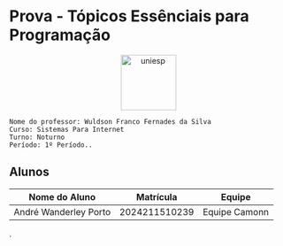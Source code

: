 # Prova - Tópicos Essênciais para Programação
<div style="text-align: center;">
    <img src="image.png" alt="uniesp" width="100">
</div>

```
Nome do professor: Wuldson Franco Fernades da Silva
Curso: Sistemas Para Internet
Turno: Noturno
Período: 1º Período..
```

## Alunos

| Nome do Aluno  | Matrícula | Equipe   |
|----------------|-----------|----------|
| André Wanderley Porto | 2024211510239 | Equipe Camonn |
.
